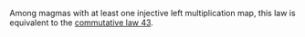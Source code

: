 Among magmas with at least one injective left multiplication map, this law is equivalent to the [commutative law 43](https://teorth.github.io/equational_theories/implications/?43).
